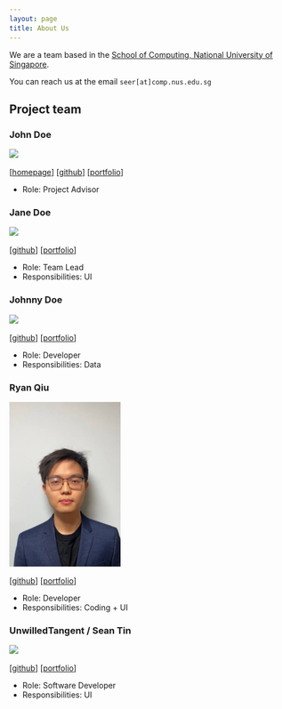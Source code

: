 ```yaml
---
layout: page
title: About Us
---
```


We are a team based in the [School of Computing, National University of Singapore](http://www.comp.nus.edu.sg).

You can reach us at the email `seer[at]comp.nus.edu.sg`

## Project team

### John Doe

<img src="images/johndoe.png" width="200px">

[[homepage](http://www.comp.nus.edu.sg/~damithch)]
[[github](https://github.com/johndoe)]
[[portfolio](team/johndoe.md)]

* Role: Project Advisor

### Jane Doe

<img src="images/johndoe.png" width="200px">

[[github](http://github.com/johndoe)]
[[portfolio](team/johndoe.md)]

* Role: Team Lead
* Responsibilities: UI

### Johnny Doe

<img src="images/johndoe.png" width="200px">

[[github](http://github.com/johndoe)] [[portfolio](team/johndoe.md)]

* Role: Developer
* Responsibilities: Data

### Ryan Qiu

<img src="images/ryanqiu.png" width="200px">

[[github](http://github.com/johndoe)]
[[portfolio](team/johndoe.md)]

* Role: Developer
* Responsibilities: Coding + UI

### UnwilledTangent / Sean Tin

<img src="images/seantin.png" width="200px">

[[github](https://github.com/UnwilledTangent)]
[[portfolio](team/johndoe.md)]

* Role: Software Developer
* Responsibilities: UI
